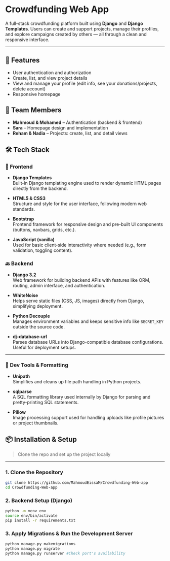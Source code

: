 # Crowdfunding Web App

A full-stack crowdfunding platform built using **Django** and **Django Templates**. Users can create and support projects, manage their profiles, and explore campaigns created by others — all through a clean and responsive interface.

---
## 🚀 Features

- User authentication and authorization
- Create, list, and view project details
- View and manage your profile (edit info, see your donations/projects, delete account)
- Responsive homepage

## 👥 Team Members

- **Mahmoud & Mohamed** – Authentication (backend & frontend)
- **Sara** – Homepage design and implementation
- **Reham & Nadia** – Projects: create, list, and detail views

## 🛠️ Tech Stack
### 🎨 Frontend

- **Django Templates**  
  Built-in Django templating engine used to render dynamic HTML pages directly from the backend.

- **HTML5 & CSS3**  
  Structure and style for the user interface, following modern web standards.

- **Bootstrap**  
  Frontend framework for responsive design and pre-built UI components (buttons, navbars, grids, etc.).

- **JavaScript (vanilla)**  
  Used for basic client-side interactivity where needed (e.g., form validation, toggling content).

### 🔙 Backend

- **Django 3.2**  
  Web framework for building backend APIs with features like ORM, routing, admin interface, and authentication.

- **WhiteNoise**  
  Helps serve static files (CSS, JS, images) directly from Django, simplifying deployment.

- **Python Decouple**  
  Manages environment variables and keeps sensitive info like `SECRET_KEY` outside the source code.

- **dj-database-url**  
  Parses database URLs into Django-compatible database configurations. Useful for deployment setups.

---

### 🧰 Dev Tools & Formatting

- **Unipath**  
  Simplifies and cleans up file path handling in Python projects.

- **sqlparse**  
  A SQL formatting library used internally by Django for parsing and pretty-printing SQL statements.

- **Pillow**  
  Image processing support used for handling uploads like profile pictures or project thumbnails.


## 📦 Installation & Setup

> Clone the repo and set up the project locally

---

### 1. Clone the Repository

```bash
git clone https://github.com/MahmoudEissaM/Crowdfunding-Web-app
cd Crowdfunding-Web-app
```
### 2. Backend Setup (Django)

```bash
python -m venv env
source env/bin/activate 
pip install -r requirements.txt
```
### 3. Apply Migrations & Run the Development Server

```bash
python manage.py makemigrations
python manage.py migrate
python manage.py runserver #Check port's availability
